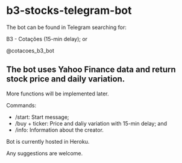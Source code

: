 # b3-stocks-telegram-bot

The bot can be found in Telegram searching for:

B3 - Cotações (15-min delay); or

@cotacoes_b3_bot


## The bot uses Yahoo Finance data and return stock price and daily variation.

More functions will be implemented later.


Commands:
- /start: Start message;
- /buy + ticker: Price and daliy variation with 15-min delay; and
- /info: Information about the creator.
  
Bot is currently hosted in Heroku.

Any suggestions are welcome.

